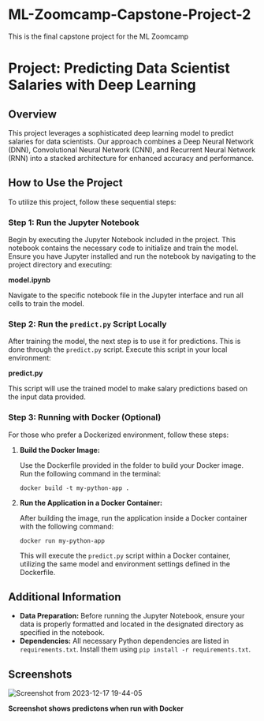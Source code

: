 # ML-Zoomcamp-Capstone-Project-2
This is the final capstone project for the ML Zoomcamp

# Project: Predicting Data Scientist Salaries with Deep Learning

## Overview

This project leverages a sophisticated deep learning model to predict salaries for data scientists. Our approach combines a Deep Neural Network (DNN), Convolutional Neural Network (CNN), and Recurrent Neural Network (RNN) into a stacked architecture for enhanced accuracy and performance.

## How to Use the Project

To utilize this project, follow these sequential steps:

### Step 1: Run the Jupyter Notebook

Begin by executing the Jupyter Notebook included in the project. This notebook contains the necessary code to initialize and train the model. Ensure you have Jupyter installed and run the notebook by navigating to the project directory and executing:


**model.ipynb**


Navigate to the specific notebook file in the Jupyter interface and run all cells to train the model.

### Step 2: Run the `predict.py` Script Locally

After training the model, the next step is to use it for predictions. This is done through the `predict.py` script. Execute this script in your local environment:


**predict.py**


This script will use the trained model to make salary predictions based on the input data provided.

### Step 3: Running with Docker (Optional)

For those who prefer a Dockerized environment, follow these steps:

1. **Build the Docker Image:**

   Use the Dockerfile provided in the folder to build your Docker image. Run the following command in the terminal:

   ```shell
   docker build -t my-python-app .
   ```

2. **Run the Application in a Docker Container:**

   After building the image, run the application inside a Docker container with the following command:

   ```shell
   docker run my-python-app
   ```

   This will execute the `predict.py` script within a Docker container, utilizing the same model and environment settings defined in the Dockerfile.

## Additional Information

- **Data Preparation:** Before running the Jupyter Notebook, ensure your data is properly formatted and located in the designated directory as specified in the notebook.
- **Dependencies:** All necessary Python dependencies are listed in `requirements.txt`. Install them using `pip install -r requirements.txt`.

## Screenshots

![Screenshot from 2023-12-17 19-44-05](https://github.com/Bcopeland64/ML-Zoomcamp-Capstone-Project-2/assets/47774770/8f4abdbb-77fa-46d7-8836-1e3e8d3b3451)

**Screenshot shows predictons when run with Docker**


